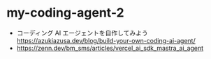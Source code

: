 # my-coding-agent-2

- コーディング AI エージェントを自作してみよう https://azukiazusa.dev/blog/build-your-own-coding-ai-agent/
- https://zenn.dev/bm_sms/articles/vercel_ai_sdk_mastra_ai_agent
